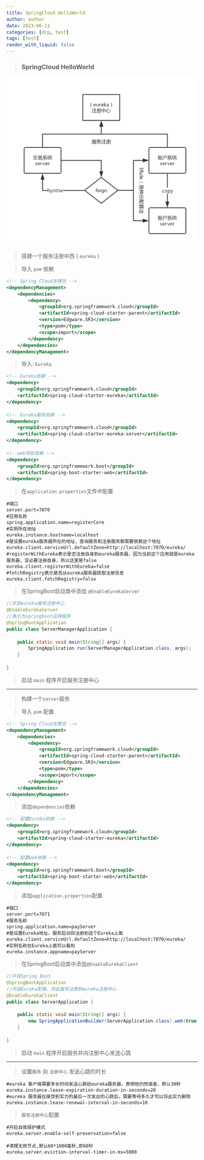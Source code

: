 ```yaml
---
title: SpringCloud HelloWorld
author: author
date: 2023-06-11
categories: [drp, test]
tags: [test]
render_with_liquid: false
---
```


> ### SpringCloud HelloWorld

![SpringCloud.png](https://raw.githubusercontent.com/doudio/note/master/SpringCloud/img/SpringCloud.png)

> 搭建一个服务注册中西 ( `eureka` )

> 导入 `pom` 依赖

```xml
<!-- Spring Cloud支撑包 -->
<dependencyManagement>
    <dependencies>
        <dependency>
            <groupId>org.springframework.cloud</groupId>
            <artifactId>spring-cloud-starter-parent</artifactId>
            <version>Edgware.SR3</version>
            <type>pom</type>
            <scope>import</scope>
        </dependency>
    </dependencies>
</dependencyManagement>
```

> 导入: `Eureka`

```xml
<!-- Eureka依赖 -->
<dependency>
    <groupId>org.springframework.cloud</groupId>
    <artifactId>spring-cloud-starter-eureka</artifactId>
</dependency>

<!-- Eureka服务依赖 -->
<dependency>
    <groupId>org.springframework.cloud</groupId>
    <artifactId>spring-cloud-starter-eureka-server</artifactId>
</dependency>

<!--web项目依赖 -->
<dependency>
    <groupId>org.springframework.boot</groupId>
    <artifactId>spring-boot-starter-web</artifactId>
</dependency>
```

> 在`application.properties`文件中配置

```properties
#端口
server.port=7070
#应用名称
spring.application.name=registerCore
#实例所在地址
eureka.instance.hostname=localhost
#是设置eureka服务器所在的地址，查询服务和注册服务都需要依赖这个地址
eureka.client.serviceUrl.defaultZone=http://localhost:7070/eureka/
#registerWithEureka表示是否注册自身到eureka服务器，因为当前这个应用就是eureka服务器，没必要注册自身，所以这里是false
eureka.client.registerWithEureka=false
#fetchRegistry表示是否从eureka服务器获取注册信息
eureka.client.fetchRegistry=false
```

> 在SpringBoot启动类中添加 `@EnableEurekaServer`

```java
//开启eureka服务注册中心
@EnableEurekaServer
//表示为springboot应用程序
@SpringBootApplication
public class ServerManagerApplication {

	public static void main(String[] args) {
		SpringApplication.run(ServerManagerApplication.class, args);
	}

}
```

> 启动 `main` 程序开启服务注册中心

---

> 构建一个`server`服务

> 导入 `pom` 配置

```xml
<!-- Spring Cloud支撑包 -->
<dependencyManagement>
    <dependencies>
        <dependency>
            <groupId>org.springframework.cloud</groupId>
            <artifactId>spring-cloud-starter-parent</artifactId>
            <version>Edgware.SR3</version>
            <type>pom</type>
            <scope>import</scope>
        </dependency>
    </dependencies>
</dependencyManagement>
```

> 添加`dependencies`依赖

```xml
<!-- 配置Eureka依赖 -->
<dependency>
    <groupId>org.springframework.cloud</groupId>
    <artifactId>spring-cloud-starter-eureka</artifactId>
</dependency>

<!-- 配置web依赖 -->
<dependency>
    <groupId>org.springframework.boot</groupId>
    <artifactId>spring-boot-starter-web</artifactId>
</dependency>
```

> 添加`application.properties`配置

```properties
#端口
server.port=7071
#服务名称
spring.application.name=payServer
#是设置Eureka地址，服务启动将注册到这个Eureka上面
eureka.client.serviceUrl.defaultZone=http://localhost:7070/eureka/
#实例名称在Eureka上面可以看到
eureka.instance.appname=payServer
```

> 在SpringBoot启动类中添加`@EnableEurekaClient`

```java
//开启Spring Boot
@SpringBootApplication
//开启Eureka配置，将此服务注册到eureka注册中心
@EnableEurekaClient
public class ServerApplication {

	public static void main(String[] args) {
		new SpringApplicationBuilder(ServerApplication.class).web(true).run(args);
	}

}
```

> 启动 `main` 程序开启服务并向注册中心发送心跳

---

> 设置`服务` 向 `注册中心` 发送心跳的时长

```properties
#eureka 客户端需要多长时间发送心跳给eureka服务器，表明他仍然或者，默认30秒
eureka.instance.lease-expiration-duration-in-seconds=20
#eureka 服务器在接受到实力的最后一次发出的心跳后，需要等待多久才可以将此实力删除
eureka.instance.lease-renewal-interval-in-seconds=10
```

> `服务注册中心`配置

```properties
#开启自我保护模式
eureka.server.enable-self-preservation=false

#清理无效节点,默认60*1000毫秒,即60秒
eureka.server.eviction-interval-timer-in-ms=5000
```

